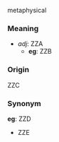 metaphysical
### Meaning
+ _adj_: ZZA
    + __eg__: ZZB

### Origin

ZZC

### Synonym

__eg__: ZZD

+ ZZE


